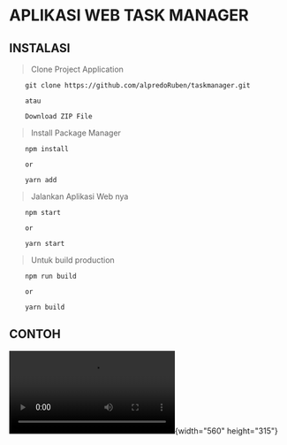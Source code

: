 # APLIKASI WEB TASK MANAGER

## INSTALASI

> Clone Project Application
```
    git clone https://github.com/alpredoRuben/taskmanager.git

    atau 

    Download ZIP File
```

> Install Package Manager
```
    npm install

    or

    yarn add
```

> Jalankan Aplikasi Web nya
```
    npm start

    or

    yarn start
```

> Untuk build production
```
    npm run build

    or

    yarn build
```


## CONTOH

![DEMO](demo.mp4){width="560" height="315"}

